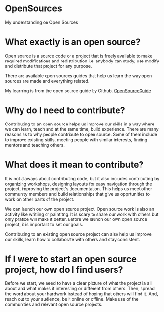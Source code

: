 # OpenSources
My understanding on Open Sources

# What exactly is an open source?
Open source is a source code or a project that is freely available to make required modifications and redistribution i.e, anybody can study, use modify and distribute that project for any purpose. 

There are available open sources guides that help us learn the way open sources are made and everything related.

My learning is from the open source guide by Github.
[OpenSourceGuide](https://opensource.guide/)

# Why do I need to contribute?
   Contributing to an open source helps us improve our skills in a way where we can learn, teach and at the same time, build experience. There are many reasons as to why people contribute to open source. Some of them include to improve existing skills, meeting people with similar interests, finding mentors and teaching others.
   
# What does it mean to contribute?
   It is not alaways about contributing code, but it also includes contributing by organizing workshops, designing layouts for easy navigation through the project, improving the project's documentation. This helps us meet other community members and build relationships that give us opprtunities to work on other parts of the project.

We can launch our own open source project. Open source work is also an activity like writiing or paintitng. It is scary to share our work with others but only pratice will make it better. Before we launch our own open source project, it is important to set our goals.

Contributing to an existing open source project can also help us improve our skills, learn how to collaborate with others and stay consistent.

# If I were to start an open source project, how do I find users?
   Before we start, we need to have a clear picture of what the project ia all about and what makes it interesting or different from others.
   Then, spread the word about your hardwork instead of hoping that others will find it.
   And, reach out to your audience, be it online or offline. Make use of the communities and relevant open source projects.
   
